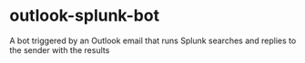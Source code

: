 # outlook-splunk-bot
A bot triggered by an Outlook email that runs Splunk searches and replies to the sender with the results
